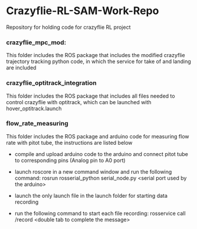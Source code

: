 # Crazyflie-RL-SAM-Work-Repo
Repository for holding code for crazyflie RL project

### crazyflie_mpc_mod:
This folder includes the ROS package that includes the modified crazyflie trajectory tracking python code, in which the service for take of and landing are included

### crazyflie_optitrack_integration
This folder includes the ROS package that includes all files needed to control crazyflie with optitrack, which can be launched with hover_optitrack.launch

### flow_rate_measuring
This folder includes the ROS package and arduino code for measuring flow rate with pitot tube, the instructions are listed below

* compile and upload arduino code to the arduino and connect pitot tube to corresponding pins (Analog pin to A0 port)

* launch roscore in a new command window and run the following command: rosrun rosserial_python serial_node.py \<serial port used by the arduino\>

* launch the only launch file in the launch folder for starting data recording

* run the following command to start each file recording: rosservice call /record \<double tab to complete the message\>
